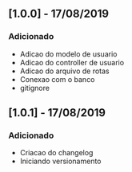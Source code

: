 ## [1.0.0] - 17/08/2019

### Adicionado
- Adicao do modelo de usuario
- Adicao do controller de usuario
- Adicao do arquivo de rotas
- Conexao com o banco
- gitignore

## [1.0.1] - 17/08/2019

### Adicionado
- Criacao do changelog
- Iniciando versionamento
